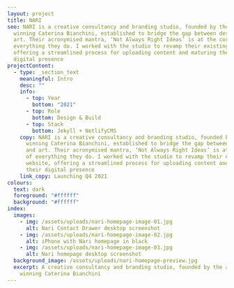 ```yaml
---
layout: project
title: NARI
seo: NARI is a creative consultancy and branding studio, founded by the award
  winning Caterina Bianchini, established to bridge the gap between design and
  art. Their acronymised mantra, ‘Not Always Right Ideas’ is at the core of
  everything they do. I worked with the studio to revamp their existing website,
  offering a streamlined process for uploading content and maturing their
  digital presence
projectContent:
  - type: _section_text
    meaningful: Intro
    desc: ""
    info:
      - top: Year
        bottom: "2021"
      - top: Role
        bottom: Design & Build
      - top: Stack
        bottom: Jekyll + NetlifyCMS
    copy: NARI is a creative consultancy and branding studio, founded by the award
      winning Caterina Bianchini, established to bridge the gap between design
      and art. Their acronymised mantra, ‘Not Always Right Ideas’ is at the core
      of everything they do. I worked with the studio to revamp their existing
      website, offering a streamlined process for uploading content and maturing
      their digital presence
    link_copy: Launching Q4 2021
colours:
  text: dark
  foreground: "#ffffff"
  background: "#ffffff"
index:
  images:
    - img: /assets/uploads/nari-homepage-image-01.jpg
      alt: Nari Contact Drawer desktop screenshot
    - img: /assets/uploads/nari-homepage-image-02.jpg
      alt: iPhone with Nari homepage in black
    - img: /assets/uploads/nari-homepage-image-03.jpg
      alt: Nari homepage desktop screenshot
  background_image: /assets/uploads/nari-homepage-preview.jpg
  excerpt: A creative consultancy and branding studio, founded by the award
    winning Caterina Bianchini
---
```

